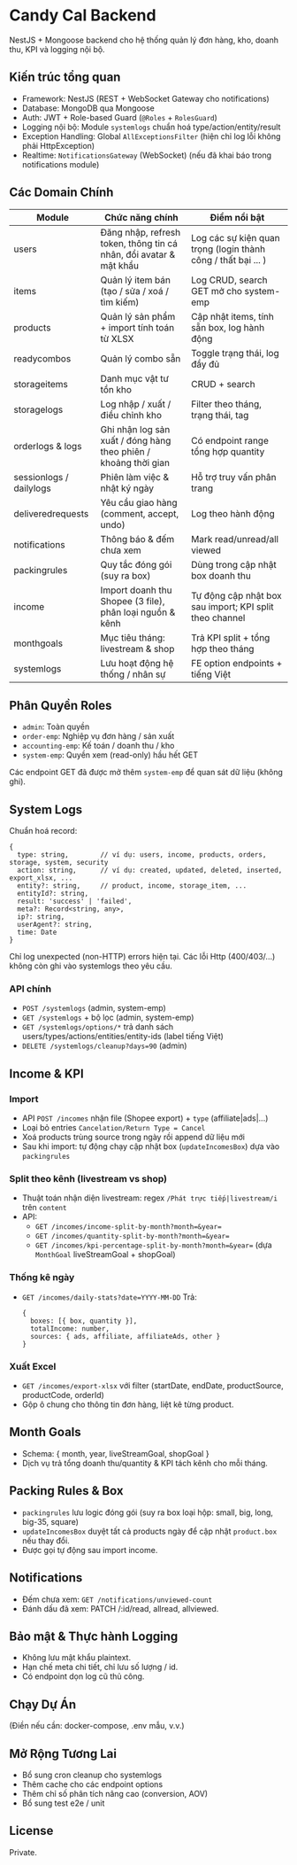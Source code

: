# Candy Cal Backend

NestJS + Mongoose backend cho hệ thống quản lý đơn hàng, kho, doanh thu, KPI và logging nội bộ.

## Kiến trúc tổng quan

- Framework: NestJS (REST + WebSocket Gateway cho notifications)
- Database: MongoDB qua Mongoose
- Auth: JWT + Role-based Guard (`@Roles` + `RolesGuard`)
- Logging nội bộ: Module `systemlogs` chuẩn hoá type/action/entity/result
- Exception Handling: Global `AllExceptionsFilter` (hiện chỉ log lỗi không phải HttpException)
- Realtime: `NotificationsGateway` (WebSocket) (nếu đã khai báo trong notifications module)

## Các Domain Chính

| Module                  | Chức năng chính                                                    | Điểm nổi bật                                                  |
| ----------------------- | ------------------------------------------------------------------ | ------------------------------------------------------------- |
| users                   | Đăng nhập, refresh token, thông tin cá nhân, đổi avatar & mật khẩu | Log các sự kiện quan trọng (login thành công / thất bại ... ) |
| items                   | Quản lý item bán (tạo / sửa / xoá / tìm kiếm)                      | Log CRUD, search GET mở cho system-emp                        |
| products                | Quản lý sản phẩm + import tính toán từ XLSX                        | Cập nhật items, tính sẵn box, log hành động                   |
| readycombos             | Quản lý combo sẵn                                                  | Toggle trạng thái, log đầy đủ                                 |
| storageitems            | Danh mục vật tư tồn kho                                            | CRUD + search                                                 |
| storagelogs             | Log nhập / xuất / điều chỉnh kho                                   | Filter theo tháng, trạng thái, tag                            |
| orderlogs & logs        | Ghi nhận log sản xuất / đóng hàng theo phiên / khoảng thời gian    | Có endpoint range tổng hợp quantity                           |
| sessionlogs / dailylogs | Phiên làm việc & nhật ký ngày                                      | Hỗ trợ truy vấn phân trang                                    |
| deliveredrequests       | Yêu cầu giao hàng (comment, accept, undo)                          | Log theo hành động                                            |
| notifications           | Thông báo & đếm chưa xem                                           | Mark read/unread/all viewed                                   |
| packingrules            | Quy tắc đóng gói (suy ra box)                                      | Dùng trong cập nhật box doanh thu                             |
| income                  | Import doanh thu Shopee (3 file), phân loại nguồn & kênh           | Tự động cập nhật box sau import; KPI split theo channel       |
| monthgoals              | Mục tiêu tháng: livestream & shop                                  | Trả KPI split + tổng hợp theo tháng                           |
| systemlogs              | Lưu hoạt động hệ thống / nhân sự                                   | FE option endpoints + tiếng Việt                              |

## Phân Quyền Roles

- `admin`: Toàn quyền
- `order-emp`: Nghiệp vụ đơn hàng / sản xuất
- `accounting-emp`: Kế toán / doanh thu / kho
- `system-emp`: Quyền xem (read-only) hầu hết GET

Các endpoint GET đã được mở thêm `system-emp` để quan sát dữ liệu (không ghi).

## System Logs

Chuẩn hoá record:

```
{
  type: string,        // ví dụ: users, income, products, orders, storage, system, security
  action: string,      // ví dụ: created, updated, deleted, inserted, export_xlsx, ...
  entity?: string,     // product, income, storage_item, ...
  entityId?: string,
  result: 'success' | 'failed',
  meta?: Record<string, any>,
  ip?: string,
  userAgent?: string,
  time: Date
}
```

Chỉ log unexpected (non-HTTP) errors hiện tại. Các lỗi Http (400/403/...) không còn ghi vào systemlogs theo yêu cầu.

### API chính

- `POST /systemlogs` (admin, system-emp)
- `GET /systemlogs` + bộ lọc (admin, system-emp)
- `GET /systemlogs/options/*` trả danh sách users/types/actions/entities/entity-ids (label tiếng Việt)
- `DELETE /systemlogs/cleanup?days=90` (admin)

## Income & KPI

### Import

- API `POST /incomes` nhận file (Shopee export) + `type` (affiliate|ads|...)
- Loại bỏ entries `Cancelation/Return Type = Cancel`
- Xoá products trùng source trong ngày rồi append dữ liệu mới
- Sau khi import: tự động chạy cập nhật box (`updateIncomesBox`) dựa vào `packingrules`

### Split theo kênh (livestream vs shop)

- Thuật toán nhận diện livestream: regex `/Phát trực tiếp|livestream/i` trên `content`
- API:
  - `GET /incomes/income-split-by-month?month=&year=`
  - `GET /incomes/quantity-split-by-month?month=&year=`
  - `GET /incomes/kpi-percentage-split-by-month?month=&year=` (dựa `MonthGoal` liveStreamGoal + shopGoal)

### Thống kê ngày

- `GET /incomes/daily-stats?date=YYYY-MM-DD`
  Trả:
  ```
  {
    boxes: [{ box, quantity }],
    totalIncome: number,
    sources: { ads, affiliate, affiliateAds, other }
  }
  ```

### Xuất Excel

- `GET /incomes/export-xlsx` với filter (startDate, endDate, productSource, productCode, orderId)
- Gộp ô chung cho thông tin đơn hàng, liệt kê từng product.

## Month Goals

- Schema: { month, year, liveStreamGoal, shopGoal }
- Dịch vụ trả tổng doanh thu/quantity & KPI tách kênh cho mỗi tháng.

## Packing Rules & Box

- `packingrules` lưu logic đóng gói (suy ra box loại hộp: small, big, long, big-35, square)
- `updateIncomesBox` duyệt tất cả products ngày để cập nhật `product.box` nếu thay đổi.
- Được gọi tự động sau import income.

## Notifications

- Đếm chưa xem: `GET /notifications/unviewed-count`
- Đánh dấu đã xem: PATCH /:id/read, allread, allviewed.

## Bảo mật & Thực hành Logging

- Không lưu mật khẩu plaintext.
- Hạn chế meta chi tiết, chỉ lưu số lượng / id.
- Có endpoint dọn log cũ thủ công.

## Chạy Dự Án

(Điền nếu cần: docker-compose, .env mẫu, v.v.)

## Mở Rộng Tương Lai

- Bổ sung cron cleanup cho systemlogs
- Thêm cache cho các endpoint options
- Thêm chỉ số phân tích nâng cao (conversion, AOV)
- Bổ sung test e2e / unit

## License

Private.
